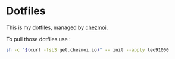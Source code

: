 # Dotfiles

This is my dotfiles, managed by [chezmoi](https://github.com/twpayne/chezmoi).

To pull those dotfiles use :

```sh
sh -c "$(curl -fsLS get.chezmoi.io)" -- init --apply leo91000
```
